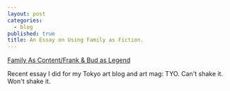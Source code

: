 ```yaml
---
layout: post
categories: 
  - blog
published: true
title: An Essay on Using Family as Fiction.
---
```


[Family As Content/Frank & Bud as Legend](http://tyoindex.com/2013/12/family-as-content-frank-bud-as-legend/  "Family As Content / Frank & Bud as Legend")

Recent essay I did for my Tokyo art blog and art mag: TYO. Can't shake it. Won't shake it.


